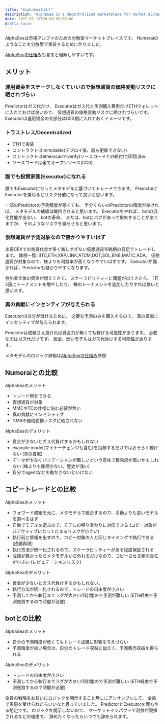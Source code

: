 ```yaml
---
title: "AlphaSeaとは？"
description: "AlphaSea is a decentralized marketplace for market alphas."
date: 2022-01-18T00:00:00+00:00
draft: false
---
```


AlphaSeaは市場アルファのための分散型マーケットプレイスです。
Numeraiのようなことを分散型で実装するために作りました。

[AlphaSeaの仕組み](/how-it-works)も見ると理解しやすいです。

## メリット

### 運用資金をステークしなくていいので仮想通貨の価格変動リスクに晒されづらい

Predictorはガス代だけ、
Executorはガス代と予測購入費用だけETHウォレットに入れておけば良いので、
仮想通貨の価格変動リスクに晒されづらいです。
Executorは運用資金の大部分はCEX側に入れておくイメージです。

### トラストレス/Decentralized

- ETHで実装
- コントラクトはimmutable(デプロイ後、誰も更新できない)
- コントラクトはetherscanでverify(ソースコードとの紐付け証明)済み
- ソースコードは全てオープンソース(CC0)

### 誰でも投資家側(Executor)になれる

誰でもExecutorになってメタモデルに基づいてトレードできます。
PredictorとExecutorを兼ねるとリスク分散になって良いと思います。

一部のPredictorの予測精度が悪くても、
半分くらいのPredictorの精度が良ければ、
メタモデルの成績は維持されると思います。
Executorをやれば、
botの汎化性能が出ない、
botの寿命、
または、botにバグがあって損失することがありますが、
そのようなリスクを減らせると思います。

### 仮想通貨が予測対象なので儲かりやすいはず

主要CEXでの売買代金が多く新しすぎない仮想通貨10銘柄の日足でトレードします。
銘柄一覧: BTC,ETH,XRP,LINK,ATOM,DOT,SOL,BNB,MATIC,ADA。
仮想通貨が対象なので、株よりも利益率が高くなりやすいはずです。
Executorが儲かれば、Predictorも儲かりやすくなります。

参加者全体の資金が増えてきて、
スケーラビリティーに問題が出てきたら、
1日3回にトーナメントを増やしたり、
株のトーナメントを追加したりすれば良いと思います。

### 真の貢献にインセンティブが与えられる

Executorは自分が儲けるために、
必要な予測のみを購入するので、
真の貢献にインセンティブが与えられます。

Predictorは成績さえ良ければ資金力が無くても稼げる可能性があります。
必要なのはガス代だけです。
反面、弱いモデルはガス代負けする可能性があります。

メタモデルのロジック詳細は[AlphaSeaの仕組み](/how-it-works)参照

## Numeraiとの比較

AlphaSeaのメリット

- トレード側をできる
- 仮想通貨が対象
- MMCやTCの仕様に悩む必要が無い
- 真の貢献にインセンティブ
- NMRの価格変動リスクに晒されない

AlphaSeaのデメリット

- 資金が少ないとガス代負けするかもしれない
- example model(マイナーチェンジも含む)を投稿するだけではおそらく稼げない (真の貢献)
- データが少なくバリデーションが難しいという意味で難易度が高いかもしれない (株よりも銘柄少ない。歴史が浅い)
- 自分でagentなどを動かさないといけない

## コピートレードとの比較

AlphaSeaのメリット

- フォワード成績を元に、メタモデルで統合するので、手動よりも良いモデルを選べるはず
- 自動でモデルを選ぶので、モデルの移り変わりに対応できる (コピー対象が非アクティブになって止まるリスクが小さい)
- 執行前に情報を出すので、コピー対象の人と同じタイミングで執行できる (成績再現)
- 執行方法が統一化されるので、スケーラビリティーがある程度保証される
- 成績が悪かったらメタモデルから外れるだけなので、コピーさせる側の責任が小さい (レピュテーションリスク)

AlphaSeaのデメリット

- 資金が少ないとガス代負けするかもしれない。
- 執行方法が統一化されるので、トレードの自由度が小さい
- 予測してから執行までラグが大きい(1時間)ので予測が難しい (ETH経由で予測売買するので時間が必要)

## botとの比較

AlphaSeaのメリット

- 自分の予測精度が低くてもトレード成績に影響を与えづらい
- 予測精度が良い場合は、自分のトレード収益に加えて、予測販売収益を得られる

AlphaSeaのデメリット

- トレードの自由度が小さい
- 予測してから執行までラグが大きい(1時間)ので予測が難しい (ETH経由で予測売買するので時間が必要)

全員の戦略をお互いにロジックを開示すること無しにアンサンブルして、
全員で恩恵を受けられたらいいなと思っていました。
PredictorとExecutorを両方やる想定です。
ロジックを開示しないので、
マーケットインパクトで利益が毀損されるなどの理由で、
辞めたくなったらいつでも辞められます。
